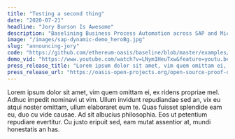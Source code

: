 ```yaml
---
title: "Testing a second thing"
date: "2020-07-21"
headline: "Jory Burson Is Awesome"
description: "Baselining Business Process Automation across SAP and Microsoft Dynamics"
image: "/images/sap-dynamic-demo_heroBg.jpg"
slug: "announcing-jory"
code: "https://github.com/ethereum-oasis/baseline/blob/master/examples/erp-connector-proxy/README.md"
demo_vid: "https://www.youtube.com/watch?v=LNym1HeuTxw&feature=youtu.be"
press_release_title: "Lorem ipsum dolor sit amet, vim quem omittam ei, ex ridens propriae mel. Adhuc impedit nominavi ut vim"
press_release_url: "https://oasis-open-projects.org/open-source-proof-of-concept-ethereum-mainnet/"
---
```

Lorem ipsum dolor sit amet, vim quem omittam ei, ex ridens propriae mel. Adhuc impedit nominavi ut vim. Ullum invidunt repudiandae sed an, vix eu atqui noster omittam, ullum elaboraret eum te. Quas fuisset splendide eam eu, duo cu vide causae. Ad sit albucius philosophia. Eos ut petentium repudiare evertitur. Cu justo eripuit sed, eam mutat assentior at, mundi honestatis an has.
